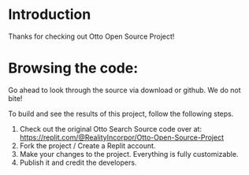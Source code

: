 # Introduction
Thanks for checking out Otto Open Source Project!


# Browsing the code:
Go ahead to look through the source via download or github. We do not bite!


To build and see the results of this project, follow the following steps.
1. Check out the original Otto Search Source code over at: https://replit.com/@RealityIncorpor/Otto-Open-Source-Project
2. Fork the project / Create a Replit account.
3. Make your changes to the project. Everything is fully customizable.
4. Publish it and credit the developers.

